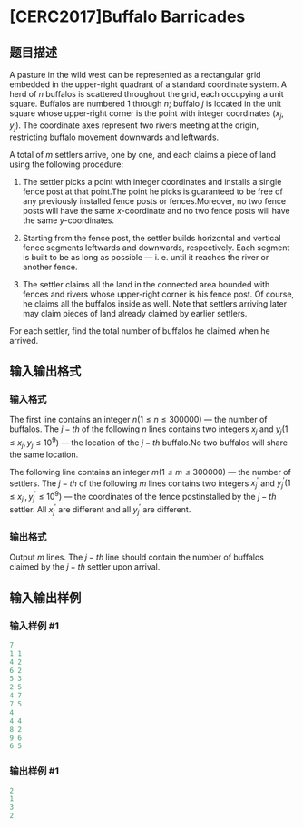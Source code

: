 # [CERC2017]Buffalo Barricades

## 题目描述

A pasture in the wild west can be represented as a rectangular grid embedded in the upper-right quadrant of a standard coordinate system. A herd of $n$ buffalos is scattered throughout the grid, each occupying a unit square. Buffalos are numbered $1$ through $n$; buffalo $j$ is located in the unit square whose upper-right corner is the point with integer coordinates $(x_j,y_j)$. The coordinate axes represent two rivers meeting at the origin, restricting buffalo movement downwards and leftwards.

A total of $m$ settlers arrive, one by one, and each claims a piece of land using the following procedure:

1. The settler picks a point with integer coordinates and installs a single fence post at that point.The point he picks is guaranteed to be free of any previously installed fence posts or fences.Moreover, no two fence posts will have the same $x$-coordinate and no two fence posts will have the same $y$-coordinates.

2. Starting from the fence post, the settler builds horizontal and vertical fence segments leftwards and downwards, respectively. Each segment is built to be as long as possible — i. e. until it reaches the river or another fence.

3. The settler claims all the land in the connected area bounded with fences and rivers whose upper-right corner is his fence post. Of course, he claims all the buffalos inside as well. Note that settlers arriving later may claim pieces of land already claimed by earlier settlers.

For each settler, find the total number of buffalos he claimed when he arrived.

## 输入输出格式

### 输入格式

The first line contains an integer $n(1 \le n \le 300 000)$ — the number of buffalos. The $j-th$ of the following $n$ lines contains two integers $x_j$ and $y_j(1 \le x_j,y_j \le 10^9)$ — the location of the $j-th$ buffalo.No two buffalos will share the same location.

The following line contains an integer $m(1 \le m \le 300 000)$ — the number of settlers. The $j-th$ of the following $m$ lines contains two integers $x^{'}_{j}$ and $y^{'}_{j}(1 \le x^{'}_{j},y^{'}_{j} \le 10^9)$ — the coordinates of the fence postinstalled by the $j-th$ settler. All $x^{'}_{j}$ are different and all $y^{'}_{j}$ are different.

### 输出格式

Output $m$ lines. The $j-th$ line should contain the number of buffalos claimed by the $j-th$ settler upon arrival.

## 输入输出样例

### 输入样例 #1

```cpp
7
1 1
4 2
6 2
5 3
2 5
4 7
7 5
4
4 4
8 2
9 6
6 5
```


### 输出样例 #1

```cpp
2
1
3
2
```


